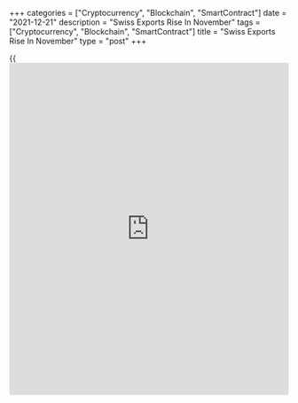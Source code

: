 +++
categories = ["Cryptocurrency", "Blockchain", "SmartContract"]
date = "2021-12-21"
description = "Swiss Exports Rise In November"
tags = ["Cryptocurrency", "Blockchain", "SmartContract"]
title = "Swiss Exports Rise In November"
type = "post"
+++

{{<iframe id="large-banner" src="https://www.bounty.group/#slide=9.0" width="100%" height="600" scrolling="no" style="border: 0px solid rgb(216, 221, 230); border-radius: 3px;">}}

Switzerland's exports rose in November after falling in the previous
month, data from the Federal Customs Administration showed on Tuesday.

Exports grew by a real 1.6 percent month-on-month in November, after a
2.1 percent decline in October.

Exports of chemical and pharmaceuticals rose 3.0 percent monthly in
November.

Imports increased 4.3 percent monthly in November, after a 4.5 percent
decrease in the previous month.

In nominal [terms](https://www.fintechee.com/terms/), exports rose 4.0 percent in November and imports
increased 5.6 percent.

The trade surplus increased to CHF 4.217 billion in November from CHF
4.303 billion in October.

According to the Federation of the Swiss Watch Industry, watch exports
grew 8.6 percent year-on-year in November.

For comments and feedback [contact](https://www.playgroundfx.com/contact/): editorial@rtt[news](https://www.letsplayfx.com/blog/forex-news-website/).com

[Economic News][1]

 **What parts of the world are seeing the best (and worst) economic
performances lately? Click[here][2] to check out our [Econ Scorecard][2]
and find out! See up-to-the-moment [ranking](https://www.playgroundfx.com/blog/crypto-exchange-ranking/)s for the best and worst
performers in [GDP][3], [unemployment rate][4], [inflation][2] and much
more.**

   1. www.rtt[news](https://www.letsplayfx.com/blog/forex-news-website/).com/Content/EconomicNews.aspx
   2. www.rtt[news](https://www.letsplayfx.com/blog/forex-news-website/).com/economic-scorecard/world-rank/CPI/highest-performance.aspx
   3. www.rtt[news](https://www.letsplayfx.com/blog/forex-news-website/).com/economic-scorecard/world-rank/GDP/highest-performance.aspx
   4. www.rtt[news](https://www.letsplayfx.com/blog/forex-news-website/).com/economic-scorecard/world-rank/unemployment-rate/lowest-performance.aspx